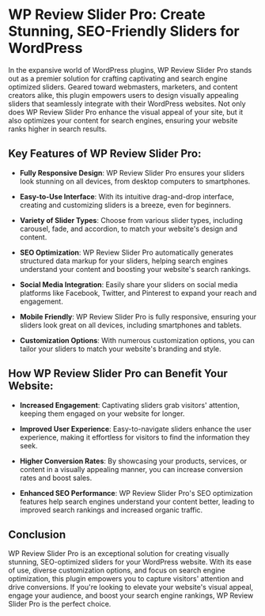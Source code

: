 # WP Review Slider Pro: Create Stunning, SEO-Friendly Sliders for WordPress

In the expansive world of WordPress plugins, WP Review Slider Pro stands out as a premier solution for crafting captivating and search engine optimized sliders. Geared toward webmasters, marketers, and content creators alike, this plugin empowers users to design visually appealing sliders that seamlessly integrate with their WordPress websites. Not only does WP Review Slider Pro enhance the visual appeal of your site, but it also optimizes your content for search engines, ensuring your website ranks higher in search results.

## Key Features of WP Review Slider Pro:

- **Fully Responsive Design**: WP Review Slider Pro ensures your sliders look stunning on all devices, from desktop computers to smartphones.

- **Easy-to-Use Interface**: With its intuitive drag-and-drop interface, creating and customizing sliders is a breeze, even for beginners.

- **Variety of Slider Types**: Choose from various slider types, including carousel, fade, and accordion, to match your website's design and content.

- **SEO Optimization**: WP Review Slider Pro automatically generates structured data markup for your sliders, helping search engines understand your content and boosting your website's search rankings.

- **Social Media Integration**: Easily share your sliders on social media platforms like Facebook, Twitter, and Pinterest to expand your reach and engagement.

- **Mobile Friendly**: WP Review Slider Pro is fully responsive, ensuring your sliders look great on all devices, including smartphones and tablets.

- **Customization Options**: With numerous customization options, you can tailor your sliders to match your website's branding and style.

## How WP Review Slider Pro can Benefit Your Website:

- **Increased Engagement**: Captivating sliders grab visitors' attention, keeping them engaged on your website for longer.

- **Improved User Experience**: Easy-to-navigate sliders enhance the user experience, making it effortless for visitors to find the information they seek.

- **Higher Conversion Rates**: By showcasing your products, services, or content in a visually appealing manner, you can increase conversion rates and boost sales.

- **Enhanced SEO Performance**: WP Review Slider Pro's SEO optimization features help search engines understand your content better, leading to improved search rankings and increased organic traffic.

## Conclusion

WP Review Slider Pro is an exceptional solution for creating visually stunning, SEO-optimized sliders for your WordPress website. With its ease of use, diverse customization options, and focus on search engine optimization, this plugin empowers you to capture visitors' attention and drive conversions. If you're looking to elevate your website's visual appeal, engage your audience, and boost your search engine rankings, WP Review Slider Pro is the perfect choice.
